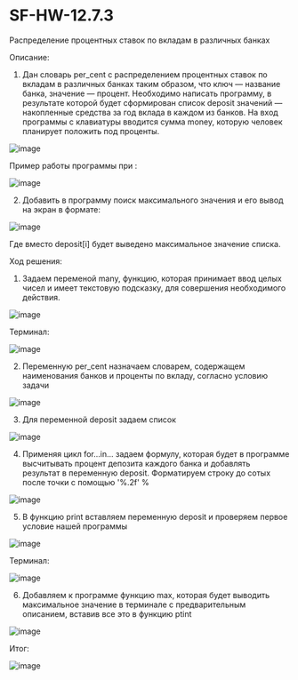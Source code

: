 # SF-HW-12.7.3
 Распределение процентных ставок по вкладам в различных банках

Описание:

1) Дан словарь per_cent с распределением процентных ставок по вкладам в различных банках таким образом, что ключ — название банка, значение — процент. Необходимо написать программу, в результате которой будет сформирован список deposit значений — накопленные средства за год вклада в каждом из банков. На вход программы с клавиатуры вводится сумма money, которую человек планирует положить под проценты.

![image](https://user-images.githubusercontent.com/110028579/184689512-6ee34e09-7755-4e84-b966-e68ca98b857c.png)

Пример работы программы при :

![image](https://user-images.githubusercontent.com/110028579/184689669-6e33f7f4-fa62-4df8-bd72-1f1ed7834b63.png)

2) Добавить в программу поиск максимального значения и его вывод на экран в формате:

![image](https://user-images.githubusercontent.com/110028579/184690112-044eb8f6-78cf-4733-93ff-4fb24626d320.png)

Где вместо deposit[i] будет выведено максимальное значение списка.

Ход решения:

1. Задаем переменой many, функцию, которая принимает ввод целых чисел и имеет текстовую подсказку, для совершения необходимого действия.

![image](https://user-images.githubusercontent.com/110028579/184691493-21fbae1f-c158-4ccb-99e9-532e396c432f.png)

Терминал:

![image](https://user-images.githubusercontent.com/110028579/184691677-d8115472-44a9-42f8-8420-c17d79e76c9d.png)

2. Переменную per_cent назначаем словарем, содержащем наименования банков и проценты по вкладу, согласно условию задачи

![image](https://user-images.githubusercontent.com/110028579/184692409-4fd1c3c5-3c28-4b90-853d-a6bdbc1930b0.png)

3. Для переменной deposit задаем список

![image](https://user-images.githubusercontent.com/110028579/184695013-5d264b08-0dd7-4b9f-9bbc-bc612314bdf4.png)

4. Применяя цикл for...in... задаем формулу, которая будет в программе высчитывать процент депозита каждого банка и добавлять результат в переменную deposit. Форматируем строку до сотых после точки с помощью '%.2f' %

![image](https://user-images.githubusercontent.com/110028579/184697395-82e92b55-b85c-46c7-8caa-560e76348f7b.png)

5. В функцию print вставляем переменную deposit и проверяем первое условие нашей программы

![image](https://user-images.githubusercontent.com/110028579/184703888-a088b3c4-cb04-428f-8e7d-140f3d80c175.png)

Терминал:

![image](https://user-images.githubusercontent.com/110028579/184704325-6ccde207-8294-48b4-b3af-2baf4a21e18b.png)

6. Добавляем к программе функцию max, которая будет выводить максимальное значение в терминале с предварительным описанием, вставив все это в функцию ptint

![image](https://user-images.githubusercontent.com/110028579/184705742-f6b50682-ba52-4d9e-ac35-6811f7a3e417.png)

Итог:

![image](https://user-images.githubusercontent.com/110028579/184706212-07e5f3bf-2582-41db-b7d8-0258f0e6f878.png)



